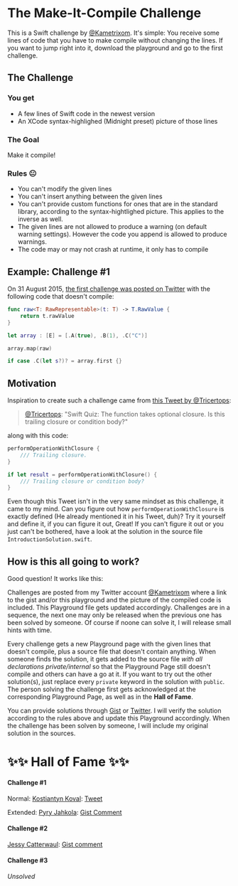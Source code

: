 # The Make-It-Compile Challenge

This is a Swift challenge by [@Kametrixom](https://twitter.com/kametrixom). It's simple: You receive some lines of code that you have to make compile without changing the lines. If you want to jump right into it, download the playground and go to the first challenge.

## The Challenge

### You get

- A few lines of Swift code in the newest version
- An XCode syntax-highlighed (Midnight preset) picture of those lines

### The Goal

Make it compile!

### Rules 😐

- You can't modify the given lines
- You can't insert anything between the given lines
- You can't provide custom functions for ones that are in the standard library, according to the syntax-hightlighed picture. This applies to the inverse as well.
- The given lines are not allowed to produce a warning (on default warning settings). However the code you append is allowed to produce warnings.
- The code may or may not crash at runtime, it only has to compile

## Example: Challenge #1

On 31 August 2015, [the first challenge was posted on Twitter](https://twitter.com/Kametrixom/status/638294319644975104) with the following code that doesn't compile:

```swift
func raw<T: RawRepresentable>(t: T) -> T.RawValue {
	return t.rawValue
}

let array : [E] = [.A(true), .B(1), .C("C")]

array.map(raw)

if case .C(let s?)? = array.first {}
```

## Motivation

Inspiration to create such a challenge came from [this Tweet by @Tricertops](https://twitter.com/Tricertops/status/637907916452941825 ):

> [@Tricertops](https://twitter.com/Tricertops/ ): "Swift Quiz: The function takes optional closure. Is this trailing closure or condition body?"

along with this code:

```swift
performOperationWithClosure {
	/// Trailing closure.
}

if let result = performOperationWithClosure() {
	/// Trailing closure or condition body?
}
```

Even though this Tweet isn't in the very same mindset as this challenge, it came to my mind.
Can you figure out how `performOperationWithClosure` is exactly defined (He already mentioned it in his Tweet, duh)? Try it yourself and define it, if you can figure it out, Great! If you can't figure it out or you just can't be bothered, have a look at the solution in the source file `IntroductionSolution.swift`.

## How is this all going to work?

Good question! It works like this:

Challenges are posted from my Twitter account [@Kametrixom](https://twitter.com/Tricertops/status/637907916452941825 ) where a link to the gist and/or this playground and the picture of the compiled code is included. This Playground file gets updated accordingly. Challenges are in a sequence, the next one may only be released when the previous one has been solved by someone. Of course if noone can solve it, I will release small hints with time.

Every challenge gets a new Playground page with the given lines that doesn't compile, plus a source file that doesn't contain anything. When someone finds the solution, it gets added to the source file *with all declarations private/internal* so that the Playground Page still doesn't compile and others can have a go at it. If you want to try out the other solution(s), just replace every `private` keyword in the solution with `public`. The person solving the challenge first gets acknowledged at the corresponding Playground Page, as well as in the **Hall of Fame**.

You can provide solutions through [Gist](https://gist.github.com/Kametrixom ) or [Twitter](https://twitter.com/kametrixom ). I will verify the solution according to the rules above and update this Playground accordingly. When the challenge has been solven by someone, I will include my original solution in the sources.

# ✨✨ Hall of Fame ✨✨

#### Challenge #1

Normal: [Kostiantyn Koval](https://twitter.com/KostiaKoval ): [Tweet](https://twitter.com/KostiaKoval/status/638298040172957696 )

Extended: [Pyry Jahkola](https://twitter.com/pyrtsa ): [Gist Comment](https://gist.github.com/Kametrixom/437a607e16eacf08e9c1#gistcomment-1563539 )

#### Challenge #2

[Jessy Catterwaul](https://twitter.com/jessyMeow ): [Gist comment](https://gist.github.com/Kametrixom/f6f818641432f02dbbdc#gistcomment-1563652 )

#### Challenge #3

*Unsolved*
